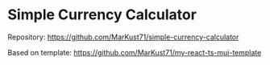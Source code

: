 # Simple Currency Calculator


Repository: https://github.com/MarKust71/simple-currency-calculator

Based on template: https://github.com/MarKust71/my-react-ts-mui-template
